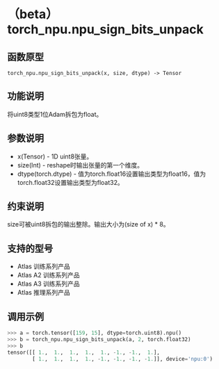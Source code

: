 # （beta）torch\_npu.npu\_sign\_bits\_unpack

## 函数原型

```
torch_npu.npu_sign_bits_unpack(x, size, dtype) -> Tensor
```

## 功能说明

将uint8类型1位Adam拆包为float。

## 参数说明

-   x\(Tensor\) - 1D uint8张量。
-   size\(Int\) - reshape时输出张量的第一个维度。
-   dtype\(torch.dtype\) - 值为torch.float16设置输出类型为float16，值为torch.float32设置输出类型为float32。

## 约束说明

size可被uint8拆包的输出整除。输出大小为\(size of x\) \* 8。

## 支持的型号

- <term>Atlas 训练系列产品</term>
- <term>Atlas A2 训练系列产品</term>
- <term>Atlas A3 训练系列产品</term>
- <term>Atlas 推理系列产品</term>

## 调用示例

```python
>>> a = torch.tensor([159, 15], dtype=torch.uint8).npu()
>>> b = torch_npu.npu_sign_bits_unpack(a, 2, torch.float32)
>>> b
tensor([[ 1.,  1.,  1.,  1.,  1., -1., -1.,  1.],
        [ 1.,  1.,  1.,  1., -1., -1., -1., -1.]], device='npu:0')
```

